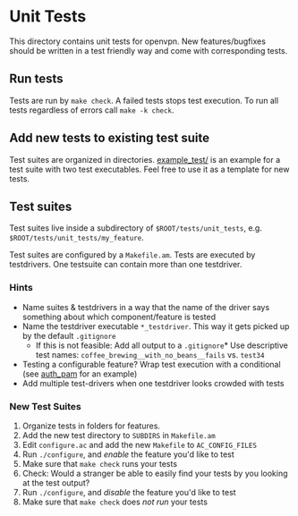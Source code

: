 Unit Tests
===========

This directory contains unit tests for openvpn. New features/bugfixes should be written in a test friendly way and come with corresponding tests.

Run tests
----------

Tests are run by `make check`. A failed tests stops test execution. To run all
tests regardless of errors call `make -k check`.

Add new tests to existing test suite
-------------------------------------

Test suites are organized in directories. [example_test/](example_test/) is an example
for a test suite with two test executables. Feel free to use it as a template for new tests.

Test suites
--------------------

Test suites live inside a subdirectory of `$ROOT/tests/unit_tests`, e.g. `$ROOT/tests/unit_tests/my_feature`.

Test suites are configured by a `Makefile.am`. Tests are executed by testdrivers. One testsuite can contain more than one testdriver.

### Hints
* Name suites & testdrivers in a way that the name of the driver says something about which component/feature is tested
* Name the testdriver executable `*_testdriver`. This way it gets picked up by the default `.gitignore`
  * If this is not feasible: Add all output to a `.gitignore`* Use descriptive test names: `coffee_brewing__with_no_beans__fails` vs. `test34`
* Testing a configurable feature?  Wrap test execution with a conditional (see [auth_pam](plugins/auth-pam/Makefile.am) for an example)
* Add multiple test-drivers when one testdriver looks crowded with tests

### New Test Suites
1.  Organize tests in folders for features.
2.  Add the new test directory to `SUBDIRS` in `Makefile.am`
3.  Edit `configure.ac` and add the new `Makefile` to `AC_CONFIG_FILES`
4.  Run `./configure`, and *enable* the feature you'd like to test
5.  Make sure that `make check` runs your tests
6.  Check: Would a stranger be able to easily find your tests by you looking at the test output?
7. Run `./configure`, and *disable* the feature you'd like to test
8.  Make sure that `make check` does *not run* your tests
